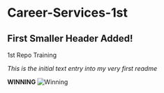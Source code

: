 # Career-Services-1st
## First Smaller Header Added!
1st Repo Training

*This is the initial text entry into my very first readme*

**WINNING**
![Winning](https://preview.fitnesswebsiteformula.com/motivatorspt-com/wp-content/uploads/sites/64/2017/10/winning-300x200.jpg)